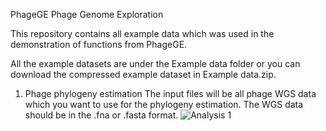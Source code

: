 PhageGE
Phage Genome Exploration

This repository contains all example data which was used in the demonstration of functions from PhageGE.

All the example datasets are under the Example data folder or you can download the compressed example dataset in Example data.zip.

1. Phage phylogeny estimation
The input files will be all phage WGS data which you want to use for the phylogeny estimation. The WGS data should be in the .fna or .fasta format.
![Analysis 1](https://github.com/JinxinMonash/PhageGE/assets/24647078/d5560e6d-34b7-4551-bc4e-ea5e9abdf6d7)



